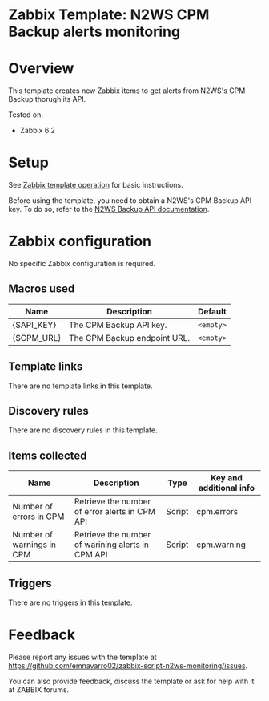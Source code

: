 # Zabbix Template: N2WS CPM Backup alerts monitoring

# Overview

This template creates new Zabbix items to get alerts from N2WS's CPM Backup thorugh its API.

Tested on: 
* Zabbix 6.2

# Setup
See [Zabbix template operation](https://www.zabbix.com/documentation/6.2/manual/config/templates_out_of_the_box/http) for basic instructions.

Before using the template, you need to obtain a N2WS's CPM Backup API key. To do so, refer to the [N2WS Backup API documentation](https://support.n2ws.com/portal/en/kb/articles/cpm-restful-api-guide). 

# Zabbix configuration
No specific Zabbix configuration is required.

## Macros used
| Name       | Description                  | Default   |
|------------|------------------------------|-----------|
| {$API_KEY} | The CPM Backup API key.      | `<empty>` | 
| {$CPM_URL} | The CPM Backup endpoint URL. | `<empty>` |

## Template links
There are no template links in this template.

## Discovery rules
There are no discovery rules in this template.

## Items collected
| Name                      | Description                                       | Type   | Key and additional info |
|---------------------------|---------------------------------------------------|--------|-------------------------|
| Number of errors in CPM   | Retrieve the number of error alerts in CPM API    | Script | cpm.errors              |
| Number of warnings in CPM | Retrieve the number of warining alerts in CPM API | Script | cpm.warning             |

## Triggers
There are no triggers in this template.

# Feedback
Please report any issues with the template at https://github.com/emnavarro02/zabbix-script-n2ws-monitoring/issues.

You can also provide feedback, discuss the template or ask for help with it at ZABBIX forums.
